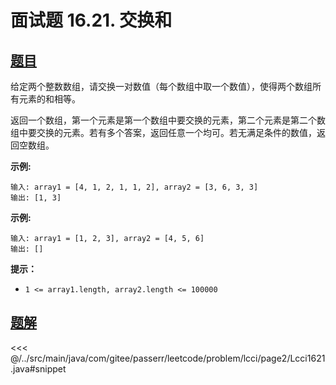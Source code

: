 # 面试题 16.21. 交换和

## [题目](https://leetcode.cn/problems/sum-swap-lcci/)
给定两个整数数组，请交换一对数值（每个数组中取一个数值），使得两个数组所有元素的和相等。

返回一个数组，第一个元素是第一个数组中要交换的元素，第二个元素是第二个数组中要交换的元素。若有多个答案，返回任意一个均可。若无满足条件的数值，返回空数组。

**示例:**

```
输入: array1 = [4, 1, 2, 1, 1, 2], array2 = [3, 6, 3, 3]
输出: [1, 3]
```

**示例:**

    输入: array1 = [1, 2, 3], array2 = [4, 5, 6]
    输出: []

**提示：**

* `1 <= array1.length, array2.length <= 100000`


## [题解](https://github.com/PasseRR/JavaLeetCode/blob/master/src/main/java/com/gitee/passerr/leetcode/problem/lcci/page2/Lcci1621.java)

<<< @/../src/main/java/com/gitee/passerr/leetcode/problem/lcci/page2/Lcci1621.java#snippet

